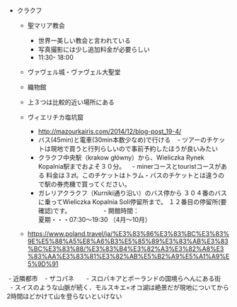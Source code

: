 - クラクフ
   - 聖マリア教会
     - 世界一美しい教会と言われている
     - 写真撮影には少し追加料金が必要らしい
     - 11:30- 18:00
   - ヴァヴェル城・ヴァヴェル大聖堂
   - 織物館
   
   - 上３つは比較的近い場所にある
   
  - ヴィエリチカ塩坑窟
    - http://mazourkairis.com/2014/12/blog-post_19-4/
    - バス(45min)と電車(30min本数少なめ)で行ける
    - ツアーのチケットは現地で買うと行列らしいので事前予約したほうが良いみたい
    - クラクフ中央駅（krakow główny）から、Wieliczka Rynek Kopalnia駅までおよそ３０分。
    - minerコースとtouristコースがある
料金は３zł。このチケットはトラム・バスのチケットとは違うので駅の券売機で買ってください。
    - ガレリアクラクフ（Kurniki通り沿い）のバス停から
３０４番のバスに乗ってWieliczka Kopalnia Soli停留所まで。
１２番目の停留所(要確認)です。
　　　　　- 開館時間：  
  夏期・・・07:30～19:30 （4月～10月）
  - https://www.poland.travel/ja/%E3%83%86%E3%83%BC%E3%83%9E%E5%88%A5%E8%A6%B3%E5%85%89%E3%83%AB%E3%83%BC%E3%83%88/%E3%83%B4%E3%82%A3%E3%82%A8%E3%83%AA%E3%83%81%E3%82%AB%E5%B2%A9%E5%A1%A9%E5%9D%91 
  
  - 近隣都市
    - ザコパネ
       - スロバキアとポーランドの国境らへんにある街
       - スイスのような山脈が続く．モルスキエ=オコ湖は絶景だが現地についてから2時間ほどかけて山を登らないといけない

